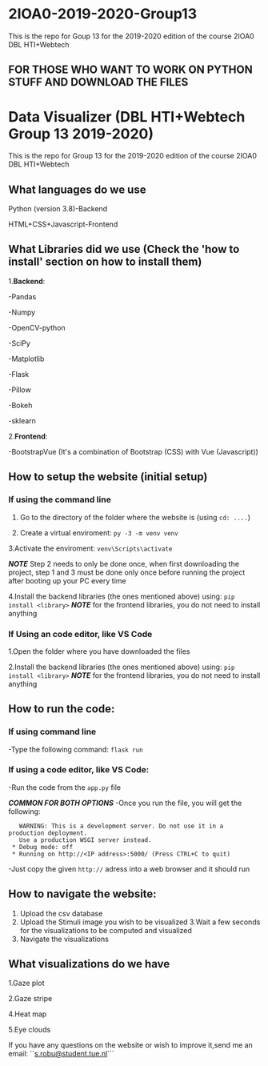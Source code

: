 # 2IOA0-2019-2020-Group13

This is the repo for Goup 13 for the 2019-2020 edition of the course 2IOA0 DBL HTI+Webtech

## FOR THOSE WHO WANT TO WORK ON PYTHON STUFF AND  DOWNLOAD THE FILES 

# Data Visualizer (DBL HTI+Webtech Group 13 2019-2020)

This is the repo for Group 13 for the 2019-2020 edition of the course 2IOA0 DBL HTI+Webtech

## What languages do we use

Python (version 3.8)-Backend

HTML+CSS+Javascript-Frontend

## What Libraries did we use (Check the 'how to install' section on how to install them)

1.**Backend**:

-Pandas

-Numpy

-OpenCV-python

-SciPy

-Matplotlib

-Flask

-Pillow

-Bokeh

-sklearn



2.**Frontend**:

-BootstrapVue (It's a combination of Bootstrap (CSS) with Vue (Javascript))

## How to setup the website (initial setup)

### If using the command line
1. Go to the directory of the folder where the website is (using ```cd: ....```)

2. Create a virtual enviroment: 
```py -3 -m venv venv```

3.Activate the enviroment:
```venv\Scripts\activate```

***NOTE*** Step 2 needs to only be done once, when first downloading the project, step 1 and 3 must be done only once before running the project after booting up your PC every time

4.Install the backend libraries (the ones mentioned above) using:
```pip install <library>```
***NOTE*** for the frontend libraries, you do not need to install anything

### If Using an code editor, like VS Code
1.Open the folder where you have downloaded the files

2.Install the backend libraries (the ones mentioned above) using:
```pip install <library>```
***NOTE*** for the frontend libraries, you do not need to install anything

## How to run the code:

### If using command line
-Type the following command:
```flask run```

### If using a code editor, like VS Code:
-Run the code from the ```app.py``` file

***COMMON FOR BOTH OPTIONS***
-Once you run the file, you will get the following:
``` * Environment: production
   WARNING: This is a development server. Do not use it in a production deployment.
   Use a production WSGI server instead.
 * Debug mode: off
 * Running on http://<IP address>:5000/ (Press CTRL+C to quit)
 ```
 -Just copy the given ``http://`` adress into a web browser and it should run

## How to navigate the website:
1. Upload the csv database
2. Upload the Stimuli image you wish to be visualized
3.Wait a few seconds for the visualizations to be computed and visualized
4. Navigate the visualizations

## What visualizations do we have
1.Gaze plot

2.Gaze stripe

4.Heat map

5.Eye clouds

If you have any questions on the website or wish to improve it,send me an email: ``s.robu@student.tue.nl```

